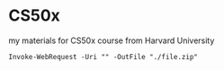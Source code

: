 # CS50x
my materials for CS50x course from Harvard University

```
Invoke-WebRequest -Uri "" -OutFile "./file.zip"
```